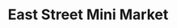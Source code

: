 ---
title: "East Street Mini Market"
url: /brighton/east-street-mini-market-east-street/
shop: tobacco
---